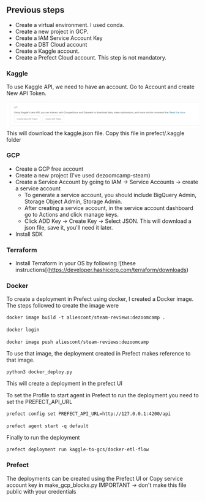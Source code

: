 ## Previous steps

- Create a virtual environment. I used conda.
- Create a new project in GCP.
- Create a IAM Service Account Key
- Create a DBT Cloud account 
- Create a Kaggle account.
- Create a Prefect Cloud account. This step is not mandatory.

### Kaggle
To use Kaggle API, we need to have an account.
Go to Account and create New API Token. 

![Kaggle API](images/kaggle_api.png)
This will download the kaggle.json file. Copy this file in prefect/.kaggle folder

### GCP
- Create a GCP free account
- Create a new project (I've used dezoomcamp-steam)
- Create a Service Account by going to IAM -> Service Accounts -> create a service account
    - To generate a service account, you should include BigQuery Admin, Storage Object Admin, Storage Admin.
    - After creating a service account, in the service account dashboard go to Actions and click manage keys.
    - Click ADD Key -> Create Key -> Select JSON. This will download a json file, save it, you'll need it later.
- Install SDK

### Terraform
- Install Terraform in your OS by following ![these instructions[(https://developer.hashicorp.com/terraform/downloads)
### Docker
To create a deployment in Prefect using docker, I created a Docker image. The steps followed to create the image were 

```shell
docker image build -t aliescont/steam-reviews:dezoomcamp .

docker login 

docker image push aliescont/steam-reviews:dezoomcamp
```
To use that image, the deployment created in Prefect makes reference to that image.

```shell
python3 docker_deploy.py
```
This will create a deployment in the prefect UI

To set the Profile to start agent in Prefect to run the deployment you need to set the PREFECT_API_URL

```shell
prefect config set PREFECT_API_URL=http://127.0.0.1:4200/api

prefect agent start -q default
```

Finally to run the deployment 

```shell
prefect deployment run kaggle-to-gcs/docker-etl-flow
```

### Prefect

The deployments can be created using the Prefect UI or 
Copy service account key in make_gcp_blocks.py
IMPORTANT -> don't make this file public with your credentials
